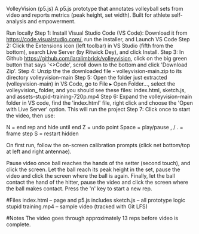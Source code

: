 VolleyVision (p5.js)
A p5.js prototype that annotates volleyball sets from video and reports metrics (peak height, set width). Built for athlete self-analysis and empowerment.

Run locally
Step 1: Install Visual Studio Code (VS Code): Download it from https://code.visualstudio.com/, run the installer, and Launch VS Code
Step 2: Click the Extensions icon (left toolbar) in VS Studio (fifth from the bottom), search Live Server (by Ritwick Dey), and click Install.
Step 3: In Github https://github.com/laralimbrick/volleyvision, click on the big green button that says '<>Code', scroll down to the bottom and click 'Download Zip'.
Step 4: Unzip the the downloaded file - volleyvision-main.zip to its directory volleyvision-main
Step 5: Open the folder just extracted (volleyvision-main) in VS Code, go to File ▸ Open Folder…, select the volleyvision_ folder, and you should see these files: index.html, sketch.js, and assets-stupid-training-720p.mp4
Step 6: Expand the volleyvision-main folder in VS code, find the 'index.html' file, right click and choose the 'Open with Live Server' option. This will run the project
Step 7: Click once to start the video, then use:

N = end rep and hide until end
Z = undo point
Space = play/pause , / . = frame step
S = restart hidden

On first run, follow the on-screen calibration prompts (click net bottom/top at left and right antennae).

Pause video once ball reaches the hands of the setter (second touch), and click the screen.
Let the ball reach its peak height in the set, pause the video and click the screen where the ball is again.
Finally, let the ball contact the hand of the hitter, pause the video and click the screen where the ball makes contact.
Press the 'n' key to start a new rep.

#Files
index.html – page and p5.js includes
sketch.js – all prototype logic
stupid training.mp4 – sample video (tracked with Git LFS)

#Notes
The video goes through approximately 13 reps before video is complete. 
